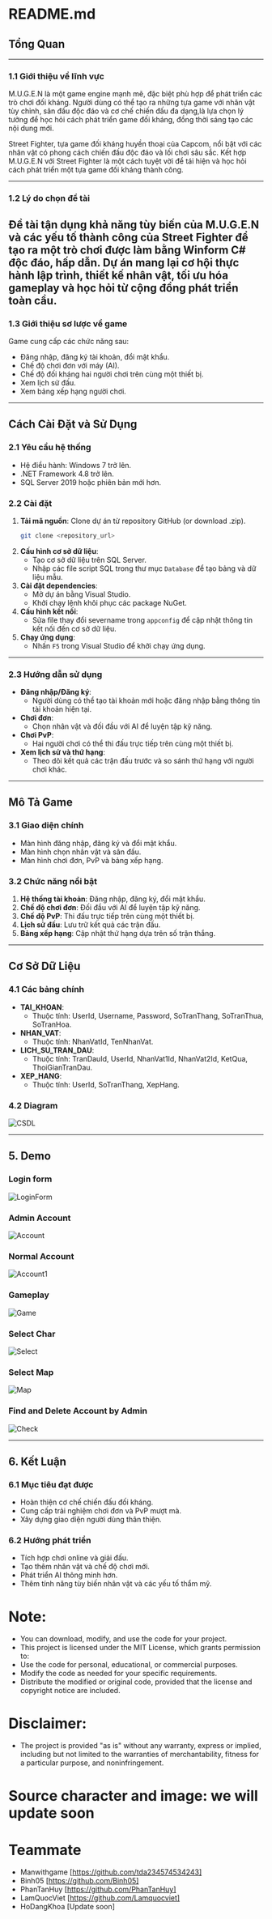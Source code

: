 # README.md

## Tổng Quan
---

### 1.1 Giới thiệu về lĩnh vực
M.U.G.E.N là một game engine mạnh mẽ, đặc biệt phù hợp để phát triển các trò chơi đối kháng. Người dùng có thể tạo ra những tựa game với nhân vật tùy chỉnh, sân đấu độc đáo và cơ chế chiến đấu đa dạng,là lựa chọn lý tưởng để học hỏi cách phát triển game đối kháng, đồng thời sáng tạo các nội dung mới.

Street Fighter, tựa game đối kháng huyền thoại của Capcom, nổi bật với các nhân vật có phong cách chiến đấu độc đáo và lối chơi sâu sắc. Kết hợp M.U.G.E.N với Street Fighter là một cách tuyệt vời để tái hiện và học hỏi cách phát triển một tựa game đối kháng thành công.

---

### 1.2 Lý do chọn đề tài
Đề tài tận dụng khả năng tùy biến của M.U.G.E.N và các yếu tố thành công của Street Fighter để tạo ra một trò chơi được làm bằng Winform C# độc đáo, hấp dẫn. Dự án mang lại cơ hội thực hành lập trình, thiết kế nhân vật, tối ưu hóa gameplay và học hỏi từ cộng đồng phát triển toàn cầu.
---

### 1.3 Giới thiệu sơ lược về game
Game cung cấp các chức năng sau:
- Đăng nhập, đăng ký tài khoản, đổi mật khẩu.
- Chế độ chơi đơn với máy (AI).
- Chế độ đối kháng hai người chơi trên cùng một thiết bị.
- Xem lịch sử đấu.
- Xem bảng xếp hạng người chơi.
---

## Cách Cài Đặt và Sử Dụng

### 2.1 Yêu cầu hệ thống
- Hệ điều hành: Windows 7 trở lên.
- .NET Framework 4.8 trở lên.
- SQL Server 2019 hoặc phiên bản mới hơn.

### 2.2 Cài đặt
1. **Tải mã nguồn**: Clone dự án từ repository GitHub (or download .zip).
   ```bash
   git clone <repository_url>
   ```
2. **Cấu hình cơ sở dữ liệu**:
   - Tạo cơ sở dữ liệu trên SQL Server.
   - Nhập các file script SQL trong thư mục `Database` để tạo bảng và dữ liệu mẫu.
3. **Cài đặt dependencies**:
   - Mở dự án bằng Visual Studio.
   - Khởi chạy lệnh khôi phục các package NuGet.
4. **Cấu hình kết nối**:
   - Sửa file thay đổi severname trong `appconfig` để cập nhật thông tin kết nối đến cơ sở dữ liệu.
5. **Chạy ứng dụng**:
   - Nhấn `F5` trong Visual Studio để khởi chạy ứng dụng.
---

### 2.3 Hướng dẫn sử dụng
- **Đăng nhập/Đăng ký**:
  - Người dùng có thể tạo tài khoản mới hoặc đăng nhập bằng thông tin tài khoản hiện tại.
- **Chơi đơn**:
  - Chọn nhân vật và đối đầu với AI để luyện tập kỹ năng.
- **Chơi PvP**:
  - Hai người chơi có thể thi đấu trực tiếp trên cùng một thiết bị.
- **Xem lịch sử và thứ hạng**:
  - Theo dõi kết quả các trận đấu trước và so sánh thứ hạng với người chơi khác.

---

## Mô Tả Game

### 3.1 Giao diện chính
- Màn hình đăng nhập, đăng ký và đổi mật khẩu.
- Màn hình chọn nhân vật và sân đấu.
- Màn hình chơi đơn, PvP và bảng xếp hạng.

### 3.2 Chức năng nổi bật
1. **Hệ thống tài khoản**: Đăng nhập, đăng ký, đổi mật khẩu.
2. **Chế độ chơi đơn**: Đối đầu với AI để luyện tập kỹ năng.
3. **Chế độ PvP**: Thi đấu trực tiếp trên cùng một thiết bị.
4. **Lịch sử đấu**: Lưu trữ kết quả các trận đấu.
5. **Bảng xếp hạng**: Cập nhật thứ hạng dựa trên số trận thắng.

---

## Cơ Sở Dữ Liệu

### 4.1 Các bảng chính
- **TAI_KHOAN**:
  - Thuộc tính: UserId, Username, Password, SoTranThang, SoTranThua, SoTranHoa.
- **NHAN_VAT**:
  - Thuộc tính: NhanVatId, TenNhanVat.
- **LICH_SU_TRAN_DAU**:
  - Thuộc tính: TranDauId, UserId, NhanVat1Id, NhanVat2Id, KetQua, ThoiGianTranDau.
- **XEP_HANG**:
  - Thuộc tính: UserId, SoTranThang, XepHang.

### 4.2 Diagram
![CSDL](https://github.com/tda234574534243/StreetFighterWinform/raw/f8e2063b590d5a26a000e6be15ce126fea53ba64/StreetFighterGame/Resources/140dde4ff6854bdb1294.jpg)

---
## 5. Demo
### Login form
![LoginForm](https://github.com/tda234574534243/StreetFighterWinform/blob/master/StreetFighterGame/Resources/loginsf.jpg)
### Admin Account
![Account](https://github.com/tda234574534243/StreetFighterWinform/blob/master/StreetFighterGame/Resources/Admin.JPG)
### Normal Account
![Account1](https://github.com/tda234574534243/StreetFighterWinform/blob/master/StreetFighterGame/Resources/normaluser.JPG)
### Gameplay
![Game](https://github.com/tda234574534243/StreetFighterWinform/blob/master/StreetFighterGame/Resources/gameplay.JPG)
### Select Char
![Select](https://github.com/tda234574534243/StreetFighterWinform/blob/master/StreetFighterGame/Resources/select.JPG)
### Select Map
![Map](https://github.com/tda234574534243/StreetFighterWinform/blob/master/StreetFighterGame/Resources/map.JPG)
### Find and Delete Account by Admin
![Check](https://github.com/tda234574534243/StreetFighterWinform/blob/master/StreetFighterGame/Resources/adminaccount.JPG)

---
## 6. Kết Luận

### 6.1 Mục tiêu đạt được
- Hoàn thiện cơ chế chiến đấu đối kháng.
- Cung cấp trải nghiệm chơi đơn và PvP mượt mà.
- Xây dựng giao diện người dùng thân thiện.

### 6.2 Hướng phát triển
- Tích hợp chơi online và giải đấu.
- Tạo thêm nhân vật và chế độ chơi mới.
- Phát triển AI thông minh hơn.
- Thêm tính năng tùy biến nhân vật và các yếu tố thẩm mỹ.
# Note: 
- You can download, modify, and use the code for your project.
- This project is licensed under the MIT License, which grants permission to:
- Use the code for personal, educational, or commercial purposes.
- Modify the code as needed for your specific requirements.
- Distribute the modified or original code, provided that the license and copyright notice are included.
# Disclaimer:
- The project is provided "as is" without any warranty, express or implied, including but not limited to the warranties of merchantability, fitness for a particular purpose, and noninfringement.
# Source character and image: we will update soon
# Teammate
- Manwithgame [https://github.com/tda234574534243]
- Binh05 [https://github.com/Binh05]
- PhanTanHuy [https://github.com/PhanTanHuy]
- LamQuocViet [https://github.com/Lamquocviet]
- HoDangKhoa [Update soon]
